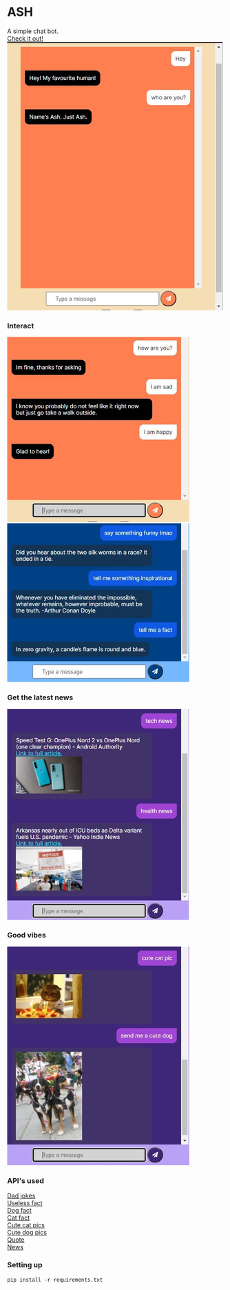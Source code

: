 # ASH
A simple chat bot.<br>
<a href="http://joblessgokul.pythonanywhere.com/">Check it out!</a><br>
<img src="GitHubimages/Hello.JPG">

### Interact
<img src="GitHubimages/FINE.JPG">
<img src="GitHubimages/FACTS.JPG">

### Get the latest news
<img src="GitHubimages/NEWS.JPG">

### Good vibes
<img src="GitHubimages/CUTECD.JPG">

### API's used
<a href="https://github.com/KegenGuyll/DadJokes_API">Dad jokes</a><br>
<a href="https://github.com/sameerkumar18/useless-facts-api">Useless fact</a><br>
<a href="https://github.com/DukeNgn/Dog-facts-API">Dog fact</a><br>
<a href="https://catfact.ninja/">Cat fact</a><br>
<a href="https://documenter.getpostman.com/view/5578104/RWgqUxxh">Cute cat pics</a><br>
<a href="https://dog.ceo/dog-api/">Cute dog pics</a><br>
<a href="https://github.com/lukePeavey/quotable">Quote</a><br>
<a href="https://github.com/SauravKanchan/NewsAPI">News</a><br>

### Setting up
```
pip install -r requirements.txt
```
